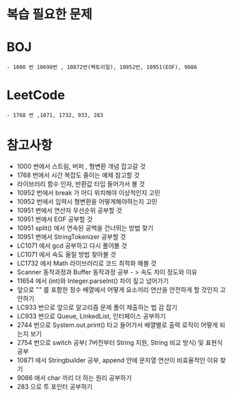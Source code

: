# 복습 필요한 문제
# BOJ
    - 1000 번 10699번 , 10872번(팩토리얼), 10952번, 10951(EOF), 9086
# LeetCode
    - 1768 번 ,1071, 1732, 933, 283

# 참고사항
- 1000 번에서 스트림, 버퍼 , 형변환 개념 잡고갈 것
- 1768 번에서 시간 복잡도 줄이는 예제 참고할 것
- 라이브러리 함수 인자, 반환값 타입 들어가서 볼 것
- 10952 번에서 break 가 어디 위치해야 이상적인지 고민
- 10952 번에서 입력시 형변환을 어떻게해야하는지 고민
- 10951 번에서 연산자 우선순위 공부할 것
- 10951 번에서 EOF 공부할 것
- 10951 split() 에서 연속된 공백을 건너뛰는 방법 찾기
- 10951 번에서 StringTokenizer 공부할 것
- LC1071 에서 gcd 공부하고 다시 풀어볼 것
- LC1071 에서 속도 올릴 방법 찾아볼 것
- LC1732 에서 Math 라이브러리로 코드 최적화 해볼 것
- Scanner 동작과정과 Buffer 동작과정 공부 - > 속도 차이 정도와 이유
- 11654 에서 (int)와 Integer.parseInt() 차이 짚고 넘어가기
- 앞으로 "" 를 포함한 정수 배열에서 어떻게 요소끼리 연산을 안전하게 할 것인지 고안하기
- LC933 번으로 앞으로 알고리즘 문제 풀이 제출하는 법 감 잡기
- LC933 번으로 Queue, LinkedList, 인터페이스 공부하기
- 2744 번으로 System.out.print() 타고 들어가서 배열별로 출력 로직이 어떻게 되는지 보기
- 2754 번으로 switch 공부( 7버전부터 String 지원, String 비교 방식) 및 표현식 공부
- 10871 에서 Stringbuilder 공부, append 안에 문자열 연산이 비효율적인 이유 찾기
- 9086 에서 char 끼리 더 하는 원리 공부하기
- 283 으로 투 포인터 공부하기
